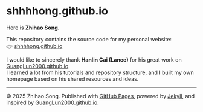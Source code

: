 # shhhhong.github.io

Here is **Zhihao Song**.

This repository contains the source code for my personal website:  
👉 [shhhhong.github.io](https://shhhhong.github.io)

I would like to sincerely thank **Hanlin Cai (Lance)** for his great work on [GuangLun2000.github.io](https://github.com/GuangLun2000/GuangLun2000.github.io).  
I learned a lot from his tutorials and repository structure, and I built my own homepage based on his shared resources and ideas.  

---

© 2025 Zhihao Song. Published with [GitHub Pages](https://pages.github.com/), powered by [Jekyll](https://jekyllrb.com/), and inspired by [GuangLun2000.github.io](https://github.com/GuangLun2000/GuangLun2000.github.io).
